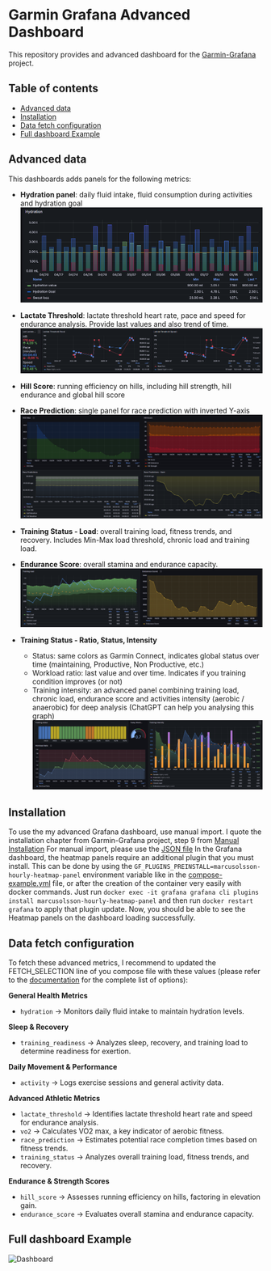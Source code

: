 # Garmin Grafana Advanced Dashboard
This repository provides and advanced dashboard for the [Garmin-Grafana](https://github.com/arpanghosh8453/garmin-grafana) project.

## Table of contents

- [Advanced data](#advanced-data)
- [Installation](#installation)
- [Data fetch configuration](#data-fetch-configuration)
- [Full dashboard Example](#full-dashboard-example)

## Advanced data
This dashboards adds panels for the following metrics:

* **Hydration panel**: daily fluid intake, fluid consumption during activities and hydration goal
![Hydration](https://github.com/brunothesatellite/grafana-dashboard/blob/main/Hydration.png?raw=true)

* **Lactate Threshold**: lactate threshold heart rate, pace and speed for endurance analysis. Provide last values and also trend of time.
![Lactate Threshold](https://github.com/brunothesatellite/grafana-dashboard/blob/main/Lactate-Threshold.png?raw=true)

* **Hill Score**: running efficiency on hills, including hill strength, hill endurance and global hill score
* **Race Prediction**: single panel for race prediction with inverted Y-axis
![Hill Score](https://github.com/brunothesatellite/grafana-dashboard/blob/main/Performance.png?raw=true)

* **Training Status - Load**: overall training load, fitness trends, and recovery. Includes Min-Max load threshold, chronic load and training load.
* **Endurance Score**: overall stamina and endurance capacity.
![Training Status and Endurance Score](https://github.com/brunothesatellite/grafana-dashboard/blob/main/Trainingstatus-endurancescore.png?raw=true)

* **Training Status - Ratio, Status, Intensity**
   * Status: same colors as Garmin Connect, indicates global status over time (maintaining, Productive, Non Productive, etc.)
   * Workload ratio: last value and over time. Indicates if you training condition improves (or not)
   * Training intensity: an advanced panel combining training load, chronic load, endurance score and activities intensity (aerobic / anaerobic) for deep analysis (ChatGPT can help you analysing this graph)
![Training Status Complete](https://github.com/brunothesatellite/grafana-dashboard/blob/main/Trainingstatus-fusion.png?raw=true)



## Installation
To use the my advanced Grafana dashboard, use manual import. I quote the installation chapter from Garmin-Grafana project, step 9 from [Manual Installation](https://github.com/arpanghosh8453/garmin-grafana#manual-install-with-docker-recommended-if-you-understand-linux-concepts)
For manual import, please use the [JSON file](https://github.com/brunothesatellite/grafana-dashboard/blob/main/Advanced-Garmin-Stats.json)  In the Grafana dashboard, the heatmap panels require an additional plugin that you must install. This can be done by using the `GF_PLUGINS_PREINSTALL=marcusolsson-hourly-heatmap-panel` environment variable like in the [compose-example.yml](https://github.com/arpanghosh8453/garmin-grafana/blob/main/compose-example.yml) file, or after the creation of the container very easily with docker commands. Just run `docker exec -it grafana grafana cli plugins install marcusolsson-hourly-heatmap-panel` and then run `docker restart grafana` to apply that plugin update. Now, you should be able to see the Heatmap panels on the dashboard loading successfully.

## Data fetch configuration
To fetch these advanced metrics, I recommend to updated the FETCH_SELECTION line of you compose file with these values (please refer to the [documentation](https://github.com/arpanghosh8453/garmin-grafana/discussions/119) for the complete list of options):

**General Health Metrics**

* `hydration` → Monitors daily fluid intake to maintain hydration levels.

**Sleep & Recovery**

* `training_readiness` → Analyzes sleep, recovery, and training load to determine readiness for exertion.

**Daily Movement & Performance**

* `activity` → Logs exercise sessions and general activity data.

**Advanced Athletic Metrics**

* `lactate_threshold` → Identifies lactate threshold heart rate and speed for endurance analysis.
* `vo2` → Calculates VO2 max, a key indicator of aerobic fitness.
* `race_prediction` → Estimates potential race completion times based on fitness trends.
* `training_status` → Analyzes overall training load, fitness trends, and recovery.

**Endurance & Strength Scores**

* `hill_score` → Assesses running efficiency on hills, factoring in elevation gain.
* `endurance_score` → Evaluates overall stamina and endurance capacity.

## Full dashboard Example

![Dashboard](https://github.com/arpanghosh8453/garmin-grafana/blob/main/Grafana_Dashboard/Garmin-Grafana-Dashboard-Preview.png?raw=true)



